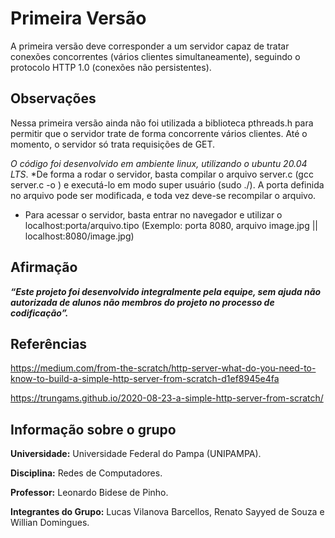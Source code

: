 # Primeira Versão

A primeira versão deve corresponder a um servidor capaz de tratar conexões concorrentes (vários clientes simultaneamente), seguindo o protocolo HTTP 1.0 (conexões não persistentes).

## Observações

Nessa primeira versão ainda não foi utilizada a biblioteca pthreads.h para permitir que o servidor trate de forma concorrente vários clientes. Até o momento, o servidor só trata requisições de GET.

*O código foi desenvolvido em ambiente linux, utilizando o ubuntu 20.04 LTS*. 
*De forma a rodar o servidor, basta compilar o arquivo server.c (gcc server.c -o <nome do executavel>) e executá-lo em modo super usuário (sudo ./<executavel>). A porta definida no arquivo pode ser modificada, e toda vez deve-se recompilar o arquivo.
* Para acessar o servidor, basta entrar no navegador e utilizar o localhost:porta/arquivo.tipo (Exemplo: porta 8080, arquivo image.jpg || localhost:8080/image.jpg) 

## Afirmação

***“Este projeto foi desenvolvido integralmente pela equipe, sem ajuda não autorizada de alunos não membros do projeto no processo de codificação”.***

## Referências

https://medium.com/from-the-scratch/http-server-what-do-you-need-to-know-to-build-a-simple-http-server-from-scratch-d1ef8945e4fa

https://trungams.github.io/2020-08-23-a-simple-http-server-from-scratch/

## Informação sobre o grupo

**Universidade:** Universidade Federal do Pampa (UNIPAMPA).

**Disciplina:** Redes de Computadores.

**Professor:** Leonardo Bidese de Pinho.

**Integrantes do Grupo:** Lucas Vilanova Barcellos, Renato Sayyed de Souza e Willian Domingues.
